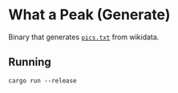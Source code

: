 # What a Peak (Generate)

Binary that generates [`pics.txt`](../data/pics.txt) from wikidata.

## Running

```
cargo run --release
```

